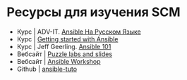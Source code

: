 # Ресурсы для изучения SCM

- Курс | ADV-IT. [Ansible На Русском Языке](https://www.youtube.com/playlist?list=PLg5SS_4L6LYufspdPupdynbMQTBnZd31N)
- Курс | [Getting started with Ansible](https://www.youtube.com/playlist?list=PLT98CRl2KxKEUHie1m24-wkyHpEsa4Y70)
- Курс | Jeff Geerling. [Ansible 101](https://www.youtube.com/playlist?list=PL2_OBreMn7FqZkvMYt6ATmgC0KAGGJNAN)
- Вебсайт | [Puzzle labs and slides](https://ansible.puzzle.ch/)
- Вебсайт | [Ansible Workshop](https://aap2.demoredhat.com/exercises/ansible_rhel/)
- Github | [ansible-tuto](https://github.com/leucos/ansible-tuto/tree/master)
